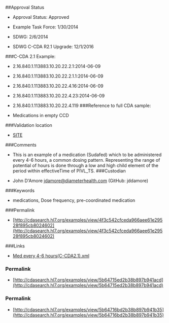 ##Approval Status 

* Approval Status: Approved
* Example Task Force: 1/30/2014
* SDWG: 2/6/2014

* SDWG C-CDA R2.1 Upgrade: 12/1/2016    

###C-CDA 2.1 Example: 

* 2.16.840.1.113883.10.20.22.2.1:2014-06-09

* 2.16.840.1.113883.10.20.22.2.1.1:2014-06-09

* 2.16.840.1.113883.10.20.22.4.16:2014-06-09

* 2.16.840.1.113883.10.20.22.4.23:2014-06-09
* 2.16.840.1.113883.10.20.22.4.119
###Reference to full CDA sample:
* Medications in empty CCD


###Validation location

* [SITE](https://sitenv.org/sandbox-ccda/ccda-validator)


###Comments

* This is an example of a medication (Sudafed) which to be administered every 4-6 hours, a common dosing pattern. Representing the range of potential of hours is done through a low and high child element of the period within effectiveTime of PIVL_TS.
###Custodian

* John D'Amore jdamore@diameterhealth.com (GitHub: jddamore)



###Keywords

* medications, Dose frequency, pre-coordinated medication

###Permalink 

* [http://cdasearch.hl7.org/examples/view/4f3c542cfceda966aee61e29528f895cb8024602](http://cdasearch.hl7.org/examples/view/4f3c542cfceda966aee61e29528f895cb8024602)

###Links 

* [Med every 4-6 hours(C-CDA2.1).xml](https://github.com/HL7/C-CDA-Examples/tree/master/Medications/Med%20every%204-6%20hours/Med%20every%204-6%20hours%28C-CDA2.1%29.xml)


### Permalink 

* [http://cdasearch.hl7.org/examples/view/5b64715ed2b38b897b941acd](http://cdasearch.hl7.org/examples/view/5b64715ed2b38b897b941acd)

### Permalink 

* [http://cdasearch.hl7.org/examples/view/5b64716bd2b38b897b941b35](http://cdasearch.hl7.org/examples/view/5b64716bd2b38b897b941b35)